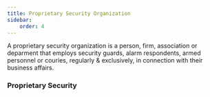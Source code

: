 ```yaml
---
title: Proprietary Security Organization
sidebar:
    order: 4
---
```


A proprietary security organization is a person, firm, association or deparment
that employs security guards, alarm respondents, armed personnel or couries,
regularly & exclusively, in connection with their business affairs.

### Proprietary Security


